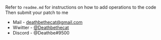 Refer to `readme.md` for instructions on how to add operations to the code
Then submit your patch to me
- Mail - deathbethecat@gmail.com
- Wwitter - [@Deathbethecat](https://twitter.com/deathbethecat)
- Discord - @Deathbe#9500 
